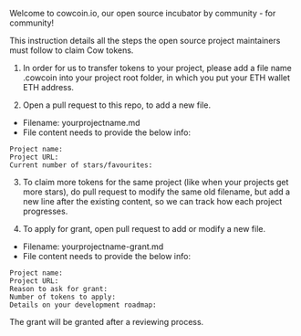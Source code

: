 Welcome to cowcoin.io, our open source incubator by community - for community!

This instruction details all the steps the open source project maintainers must follow to claim Cow tokens.

1. In order for us to transfer tokens to your project, please add a file name .cowcoin into your project root folder, in which you put your ETH wallet ETH address.

2. Open a pull request to this repo, to add a new file.

- Filename: yourprojectname.md
- File content needs to provide the below info:

```
Project name:
Project URL:
Current number of stars/favourites:
```

3. To claim more tokens for the same project (like when your projects get more stars), do pull request to modify the same old filename, but add a new line after the existing content, so we can track how each project progresses.

4. To apply for grant, open pull request to add or modify a new file.

- Filename: yourprojectname-grant.md
- File content needs to provide the below info:

```
Project name:
Project URL:
Reason to ask for grant:
Number of tokens to apply:
Details on your development roadmap:
```

The grant will be granted after a reviewing process.

